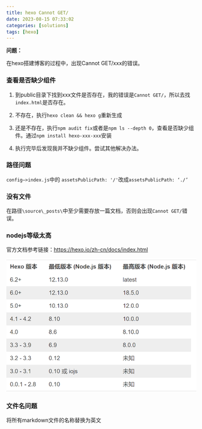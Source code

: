 ```yaml
---
title: hexo Cannot GET/
date: 2023-08-15 07:33:02
categories: [solutions]
tags: [hexo]
---
```


**问题：**

在hexo搭建博客的过程中，出现Cannot GET/xxx的错误。

### 查看是否缺少组件

1. 到public目录下找到xxx文件是否存在，我的错误是`Cannot GET/`，所以去找`index.html`是否存在。

2. 不存在，执行`hexo clean && hexo g`重新生成

3. 还是不存在，执行`npm audit fix`或者是`npm ls --depth 0`，查看是否缺少组件。通过`npm install hexo-xxx-xxx`安装

4. 执行完毕后发现我并不缺少组件。尝试其他解决办法。

### 路径问题

`config–>index.js`中的 `assetsPublicPath: '/'`改成`assetsPublicPath: ‘./’`

### 没有文件

在路径`\source\_posts\`中至少需要存放一篇文档，否则会出现`Cannot GET/`错误。

### nodejs等级太高
官方文档参考链接：https://hexo.io/zh-cn/docs/index.html

![](../imgs/image-1.png)

### 文件名问题

将所有markdown文件的名称替换为英文